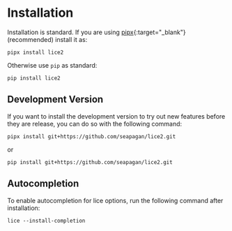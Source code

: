 # Installation

Installation is standard. If you are using
[pipx](https://pipx.pypa.io/){:target="_blank"} (recommended) install it as:

```console
pipx install lice2
```

Otherwise use `pip` as standard:

```console
pip install lice2
```

## Development Version

If you want to install the development version to try out new features before
they are release, you can do so with the following command:

```console
pipx install git+https://github.com/seapagan/lice2.git
```

or

```console
pip install git+https://github.com/seapagan/lice2.git
```

## Autocompletion

To enable autocompletion for lice options, run the following command after
installation:

```console
lice --install-completion
```
